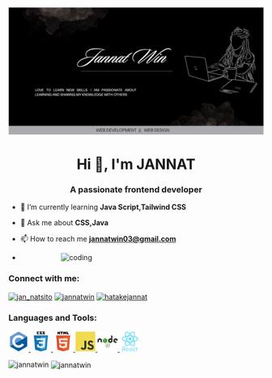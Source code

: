 ![logo](https://github.com/jannatwin/jannatwin/blob/main/Screenshot%202025-02-10%20102852.png)
<h1 align="center">Hi 👋, I'm JANNAT</h1>
<h3 align="center">A passionate frontend developer</h3>

- 🌱 I’m currently learning **Java Script,Tailwind CSS**

- 💬 Ask me about **CSS,Java**

- 📫 How to reach me **jannatwin03@gmail.com**
- <img align = "right" alt = "coding" width = "400" src = "https://mir-s3-cdn-cf.behance.net/project_modules/disp/601014116770475.6068beff4640a.gif">


 
<h3 align="left">Connect with me:</h3>
<p align="left">
<a href="https://instagram.com/jan_natsito" target="blank"><img align="center" src="https://raw.githubusercontent.com/rahuldkjain/github-profile-readme-generator/master/src/images/icons/Social/instagram.svg" alt="jan_natsito" height="30" width="40" /></a>
<a href="https://www.leetcode.com/jannatwin" target="blank"><img align="center" src="https://raw.githubusercontent.com/rahuldkjain/github-profile-readme-generator/master/src/images/icons/Social/leet-code.svg" alt="jannatwin" height="30" width="40" /></a>
<a href="https://discord.gg/hatakejannat" target="blank"><img align="center" src="https://raw.githubusercontent.com/rahuldkjain/github-profile-readme-generator/master/src/images/icons/Social/discord.svg" alt="hatakejannat" height="30" width="40" /></a>
</p>

<h3 align="left">Languages and Tools:</h3>
<p align="left"> <a href="https://www.cprogramming.com/" target="_blank" rel="noreferrer"> <img src="https://raw.githubusercontent.com/devicons/devicon/master/icons/c/c-original.svg" alt="c" width="40" height="40"/> </a> <a href="https://www.w3schools.com/css/" target="_blank" rel="noreferrer"> <img src="https://raw.githubusercontent.com/devicons/devicon/master/icons/css3/css3-original-wordmark.svg" alt="css3" width="40" height="40"/> </a> <a href="https://www.w3.org/html/" target="_blank" rel="noreferrer"> <img src="https://raw.githubusercontent.com/devicons/devicon/master/icons/html5/html5-original-wordmark.svg" alt="html5" width="40" height="40"/> </a> <a href="https://developer.mozilla.org/en-US/docs/Web/JavaScript" target="_blank" rel="noreferrer"> <img src="https://raw.githubusercontent.com/devicons/devicon/master/icons/javascript/javascript-original.svg" alt="javascript" width="40" height="40"/> </a> <a href="https://nodejs.org" target="_blank" rel="noreferrer"> <img src="https://raw.githubusercontent.com/devicons/devicon/master/icons/nodejs/nodejs-original-wordmark.svg" alt="nodejs" width="40" height="40"/> </a> <a href="https://reactjs.org/" target="_blank" rel="noreferrer"> <img src="https://raw.githubusercontent.com/devicons/devicon/master/icons/react/react-original-wordmark.svg" alt="react" width="40" height="40"/> </a> </p>

<p><img align="left" src="https://github-readme-stats.vercel.app/api/top-langs?username=jannatwin&show_icons=true&locale=en&layout=compact" alt="jannatwin" /></p>

<p>&nbsp;<img align="center" src="https://github-readme-stats.vercel.app/api?username=jannatwin&show_icons=true&locale=en" alt="jannatwin" /></p>
